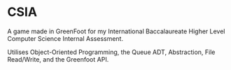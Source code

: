 # CSIA
A game made in GreenFoot for my International Baccalaureate Higher Level Computer Science Internal Assessment.

Utilises Object-Oriented Programming, the Queue ADT, Abstraction, File Read/Write, and the Greenfoot API. 
